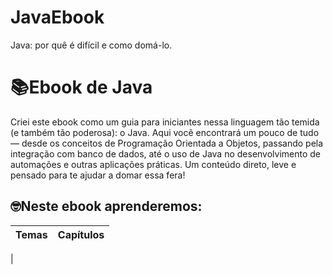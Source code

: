 # JavaEbook
Java: por quê é difícil e como domá-lo.

# 📚Ebook de Java 

 Criei este ebook como um guia para iniciantes nessa linguagem tão temida (e também tão  poderosa): o Java. Aqui você encontrará um pouco de tudo — desde os conceitos de Programação Orientada a Objetos, passando pela integração com banco de dados, até o uso de Java no desenvolvimento de automações e outras aplicações práticas. Um conteúdo direto, leve e pensado para te ajudar a domar essa fera!

## 🤓Neste ebook aprenderemos: 

|Temas| Capítulos|
|-----|----------|
|
